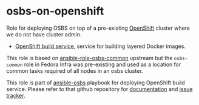 osbs-on-openshift
=================

Role for deploying OSBS on top of a pre-existing [OpenShift](https://openshift.org)
cluster where we do not have cluster admin.

- [OpenShift build service](https://github.com/projectatomic/osbs-client/),
service for building layered Docker images.

This role is based on
[ansible-role-osbs-common](https://github.com/projectatomic/ansible-role-osbs-common)
upstream but the `osbs-common` role in Fedora Infra was pre-existing and used as
a location for common tasks required of all nodes in an osbs cluster.

This role is part of
[ansible-osbs](https://github.com/projectatomic/ansible-osbs/)
playbook for deploying OpenShift build service. Please refer to that github
repository for [documentation](https://github.com/projectatomic/ansible-osbs/blob/master/README.md)
and [issue tracker](https://github.com/projectatomic/ansible-osbs/issues).
